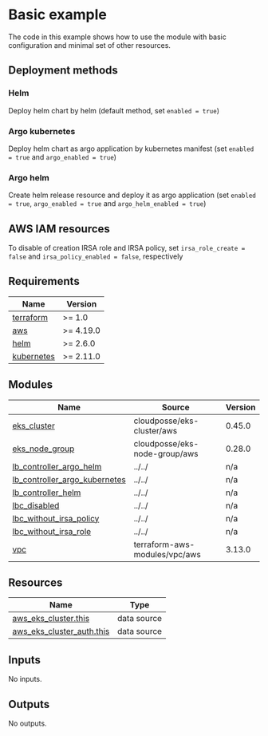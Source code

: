 # Basic example

The code in this example shows how to use the module with basic configuration and minimal set of other resources.

## Deployment methods

### Helm
Deploy helm chart by helm (default method, set `enabled = true`)

### Argo kubernetes
Deploy helm chart as argo application by kubernetes manifest (set `enabled = true` and `argo_enabled = true`)

### Argo helm
Create helm release resource and deploy it as argo application (set `enabled = true`, `argo_enabled = true` and `argo_helm_enabled = true`)

## AWS IAM resources

To disable of creation IRSA role and IRSA policy, set `irsa_role_create = false` and `irsa_policy_enabled = false`, respectively


<!-- BEGINNING OF PRE-COMMIT-TERRAFORM DOCS HOOK -->
## Requirements

| Name | Version |
|------|---------|
| <a name="requirement_terraform"></a> [terraform](#requirement\_terraform) | >= 1.0 |
| <a name="requirement_aws"></a> [aws](#requirement\_aws) | >= 4.19.0 |
| <a name="requirement_helm"></a> [helm](#requirement\_helm) | >= 2.6.0 |
| <a name="requirement_kubernetes"></a> [kubernetes](#requirement\_kubernetes) | >= 2.11.0 |

## Modules

| Name | Source | Version |
|------|--------|---------|
| <a name="module_eks_cluster"></a> [eks\_cluster](#module\_eks\_cluster) | cloudposse/eks-cluster/aws | 0.45.0 |
| <a name="module_eks_node_group"></a> [eks\_node\_group](#module\_eks\_node\_group) | cloudposse/eks-node-group/aws | 0.28.0 |
| <a name="module_lb_controller_argo_helm"></a> [lb\_controller\_argo\_helm](#module\_lb\_controller\_argo\_helm) | ../../ | n/a |
| <a name="module_lb_controller_argo_kubernetes"></a> [lb\_controller\_argo\_kubernetes](#module\_lb\_controller\_argo\_kubernetes) | ../../ | n/a |
| <a name="module_lb_controller_helm"></a> [lb\_controller\_helm](#module\_lb\_controller\_helm) | ../../ | n/a |
| <a name="module_lbc_disabled"></a> [lbc\_disabled](#module\_lbc\_disabled) | ../../ | n/a |
| <a name="module_lbc_without_irsa_policy"></a> [lbc\_without\_irsa\_policy](#module\_lbc\_without\_irsa\_policy) | ../../ | n/a |
| <a name="module_lbc_without_irsa_role"></a> [lbc\_without\_irsa\_role](#module\_lbc\_without\_irsa\_role) | ../../ | n/a |
| <a name="module_vpc"></a> [vpc](#module\_vpc) | terraform-aws-modules/vpc/aws | 3.13.0 |

## Resources

| Name | Type |
|------|------|
| [aws_eks_cluster.this](https://registry.terraform.io/providers/hashicorp/aws/latest/docs/data-sources/eks_cluster) | data source |
| [aws_eks_cluster_auth.this](https://registry.terraform.io/providers/hashicorp/aws/latest/docs/data-sources/eks_cluster_auth) | data source |

## Inputs

No inputs.

## Outputs

No outputs.
<!-- END OF PRE-COMMIT-TERRAFORM DOCS HOOK -->
